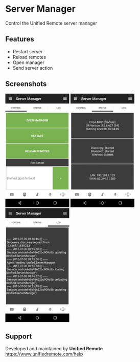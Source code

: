 # Server Manager
Control the Unified Remote server manager

## Features
* Restart server
* Reload remotes
* Open manager
* Send server action

## Screenshots
<img src="ignore/screen-tab1.png" width="200" />
<img src="ignore/screen-tab2.png" width="200" />
<img src="ignore/screen-tab3.png" width="200" />

## Support
Developed and maintained by **Unified Remote**  
https://www.unifiedremote.com/help